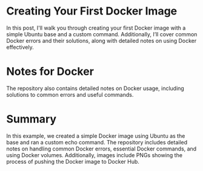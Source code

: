 # Creating Your First Docker Image

In this post, I'll walk you through creating your first Docker image with a simple Ubuntu base and a custom command. Additionally, I’ll cover common Docker errors and their solutions, along with detailed notes on using Docker effectively.

# Notes for Docker
The repository also contains detailed notes on Docker usage, including solutions to common errors and useful commands.

# Summary
In this example, we created a simple Docker image using Ubuntu as the base and ran a custom echo command. The repository includes detailed notes on handling common Docker errors, essential Docker commands, and using Docker volumes. Additionally, images include PNGs showing the process of pushing the Docker image to Docker Hub.
